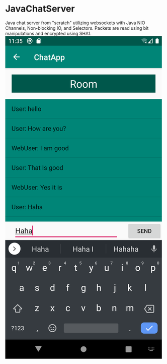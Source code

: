 # JavaChatServer
Java chat server from "scratch" utilizing websockets with Java NIO Channels, Non-blocking IO, and Selectors. Packets are read using bit manipulations and encrypted using SHA1.
<img src="AndroidApp/Chat Room with Messages.png">
